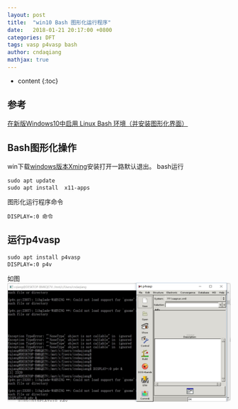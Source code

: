 ```yaml
---
layout: post
title:  "win10 Bash 图形化运行程序"
date:   2018-01-21 20:17:00 +0800
categories: DFT
tags: vasp p4vasp bash
author: cndaqiang
mathjax: true
---
```

* content
{:toc}






## 参考
[在新版Windows10中启用 Linux Bash 环境（并安装图形化界面）](https://my.oschina.net/u/3375733/blog/1510095)

## Bash图形化操作
win下载[windows版本Xming](https://sourceforge.net/projects/xming/?source=typ_redirect)安装打开一路默认退出。
bash运行
```
sudo apt update
sudo apt install  x11-apps
```
图形化运行程序命令
```
DISPLAY=:0 命令
```
## 运行p4vasp
```
sudo apt install p4vasp
DISPLAY=:0 p4v
```
如图
![](/uploads/2018/01/bashp4vasp.JPG)